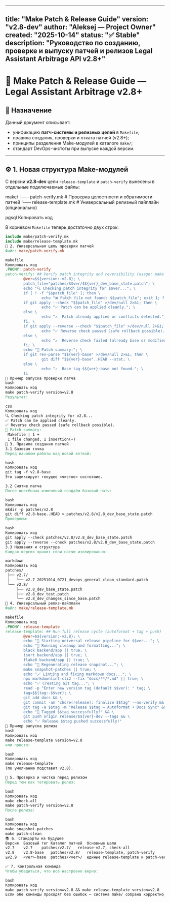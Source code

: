 
---
title: "Make Patch & Release Guide"
version: "v2.8-dev"
author: "Aleksej — Project Owner"
created: "2025-10-14"
status: "✅ Stable"
description: "Руководство по созданию, проверке и выпуску патчей и релизов Legal Assistant Arbitrage API v2.8+"
---

# 🧩 Make Patch & Release Guide — Legal Assistant Arbitrage v2.8+

## 📘 Назначение

Данный документ описывает:

- унификацию **патч-системы и релизных целей** в `Makefile`;
- правила создания, проверки и отката патчей (v2.8+);
- принципы разделения Make-модулей в каталоге `make/`;
- стандарт DevOps-чистоты при выпуске каждой версии.

---

## ⚙️ 1. Новая структура Make-модулей

С версии **v2.8-dev** цели `release-template` и `patch-verify` вынесены в отдельные подключаемые файлы:

make/
├── patch-verify.mk # Проверка целостности и обратимости патчей
└── release-template.mk # Универсальный релизный пайплайн (опционально)

pgsql
Копировать код

В корневом `Makefile` теперь достаточно двух строк:

```makefile
include make/patch-verify.mk
include make/release-template.mk
🧩 2. Универсальная цель проверки патчей
Файл: make/patch-verify.mk

makefile
Копировать код
.PHONY: patch-verify
patch-verify: ## Verify patch integrity and reversibility (usage: make patch-verify version=v2.8)
        @ver=$${version:-v2.8}; \
        patch_file="patches/$$ver/$${ver}_dev_base_state.patch"; \
        echo "🔍 Checking patch integrity for $$ver..."; \
        if [ ! -f "$$patch_file" ]; then \
                echo "❌ Patch file not found: $$patch_file"; exit 1; fi; \
        if git apply --check "$$patch_file" >/dev/null 2>&1; then \
                echo "✅ Patch can be applied cleanly."; \
        else \
                echo "⚠️  Patch already applied or conflicts detected."; \
        fi; \
        if git apply --reverse --check "$$patch_file" >/dev/null 2>&1; then \
                echo "✅ Reverse check passed (safe rollback possible)."; \
        else \
                echo "⚠️  Reverse check failed (already base or modified)."; \
        fi; \
        echo "📄 Patch summary:"; \
        if git rev-parse "$${ver}-base" >/dev/null 2>&1; then \
                git diff "$${ver}-base"..HEAD --stat; \
        else \
                echo "⚠️  Base tag $${ver}-base not found."; \
        fi
📖 Пример запуска проверки патча
bash
Копировать код
make patch-verify version=v2.8
Результат:

css
Копировать код
🔍 Checking patch integrity for v2.8...
✅ Patch can be applied cleanly.
✅ Reverse check passed (safe rollback possible).
📄 Patch summary:
 Makefile | 1 +
 1 file changed, 1 insertion(+)
🧾 3. Правила создания патчей
3.1 Базовая точка
Перед началом работы над новой веткой:

bash
Копировать код
git tag -f v2.8-base
Это зафиксирует текущее «чистое» состояние.

3.2 Снятие патча
После внесённых изменений создаём базовый патч:

bash
Копировать код
mkdir -p patches/v2.8
git diff v2.8-base..HEAD > patches/v2.8/v2.8_dev_base_state.patch
Проверяем:

bash
Копировать код
git apply --check patches/v2.8/v2.8_dev_base_state.patch
git apply --reverse --check patches/v2.8/v2.8_dev_base_state.patch
3.3 Названия и структура
Каждая версия хранит свои патчи изолированно:

markdown
Копировать код
patches/
 ├── v2.7/
 │   └── v2.7_20251014_0721_devops_general_clean_standard.patch
 └── v2.8/
     ├── v2.8_dev_base_state.patch
     ├── v2.8_dev_test.patch
     └── v2.8_dev_changes_since_base.patch
🚀 4. Универсальный релиз-пайплайн
Файл: make/release-template.mk

makefile
Копировать код
.PHONY: release-template
release-template: ## Run full release cycle (autoformat + tag + push)
        @ver=$${version:-v2.8}; \
        echo "🚀 Starting universal release pipeline for $$ver..."; \
        echo "🧹 Running cleanup and formatting..."; \
        black backend/app || true; \
        isort backend/app || true; \
        flake8 backend/app || true; \
        echo "🧩 Regenerating release snapshot..."; \
        make snapshot-patches || true; \
        echo "🪄 Linting and fixing markdown docs..."; \
        npx markdownlint-cli2 --fix "docs/**/*.md" || true; \
        echo "✅ Creating Git tag..."; \
        read -p "Enter new version tag (default $$ver): " tag; \
        tag=$${tag:-$$ver}; \
        git add docs && \
        git commit -am "chore(release): finalize $$tag" --no-verify && \
        git tag -a $$tag -m "Release $$tag — Autoformat + Docs Sync" && \
        echo "🎯 Tagged $$tag successfully!" && \
        git push origin release/$${ver}-dev --tags && \
        echo "✅ Release $$tag pushed successfully!"
📖 Пример запуска релиза
bash
Копировать код
make release-template version=v2.8
или просто:

bash
Копировать код
make release-template
(по умолчанию подставит v2.8).

🧱 5. Проверка и чистка перед релизом
Перед тем как тегировать релиз:

bash
Копировать код
make check-all
make patch-verify version=v2.8
После релиза:

bash
Копировать код
make snapshot-patches
make patch-clean
📚 6. Стандарты на будущее
Версия	Базовый тег	Каталог патчей	Основные цели
v2.7	v2.7	patches/v2.7/	release-v2.7, check-all
v2.8	v2.8-base	patches/v2.8/	release-template, patch-verify
≥v2.9	<ver>-base	patches/<ver>/	единые release-template и patch-verify

✅ 7. Контрольная команда
Чтобы убедиться, что всё настроено верно:

bash
Копировать код
make patch-verify version=v2.8 && make release-template version=v2.8
Если обе команды проходят без ошибок — система make/ собрана корректно, релизная цепочка готова к работе.
